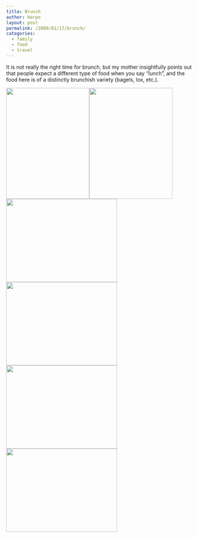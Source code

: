 ```yaml
---
title: Brunch
author: Harpo
layout: post
permalink: /2009/01/17/brunch/
categories:
  - family
  - food
  - travel
---
```

It is not really the right time for brunch, but my mother insightfully points out that people expect a different type of food when you say &#8220;lunch&#8221;, and the food here is of a distinctly brunchish variety (bagels, lox, etc.).

[<img src="http://harpojaeger.com/wp-content/uploads/2009/01/p-640-480-215eaf07-c2b1-4437-807d-9895ab9f9016.jpeg" alt="" width="225" height="300" class="alignnone size-full wp-image-364" />][1][<img src="http://harpojaeger.com/wp-content/uploads/2009/01/p-640-480-e73d91ff-c043-42db-993d-59852269b915.jpeg" alt="" width="225" height="300" class="alignnone size-full wp-image-364" />][2][<img src="http://harpojaeger.com/wp-content/uploads/2009/01/l-640-480-878d3b54-4cc6-424b-997d-45332749c331.jpeg" alt="" width="300" height="225" class="alignnone size-full wp-image-364" />][3][<img src="http://harpojaeger.com/wp-content/uploads/2009/01/l-640-480-e468065d-3b77-4593-9845-fe84bfc38962.jpeg" alt="" width="300" height="225" class="alignnone size-full wp-image-364" />][4][<img src="http://harpojaeger.com/wp-content/uploads/2009/01/l-640-480-03035d93-7e7a-4191-aa49-f8a51cfa3f7d.jpeg" alt="" width="300" height="225" class="alignnone size-full wp-image-364" />][5][<img src="http://harpojaeger.com/wp-content/uploads/2009/01/l-640-480-6f629a11-93e5-4711-983f-3d69f0662f53.jpeg" alt="" width="300" height="225" class="alignnone size-full wp-image-364" />][6]

 [1]: http://harpojaeger.com/wp-content/uploads/2009/01/p-640-480-215eaf07-c2b1-4437-807d-9895ab9f9016.jpeg
 [2]: http://harpojaeger.com/wp-content/uploads/2009/01/p-640-480-e73d91ff-c043-42db-993d-59852269b915.jpeg
 [3]: http://harpojaeger.com/wp-content/uploads/2009/01/l-640-480-878d3b54-4cc6-424b-997d-45332749c331.jpeg
 [4]: http://harpojaeger.com/wp-content/uploads/2009/01/l-640-480-e468065d-3b77-4593-9845-fe84bfc38962.jpeg
 [5]: http://harpojaeger.com/wp-content/uploads/2009/01/l-640-480-03035d93-7e7a-4191-aa49-f8a51cfa3f7d.jpeg
 [6]: http://harpojaeger.com/wp-content/uploads/2009/01/l-640-480-6f629a11-93e5-4711-983f-3d69f0662f53.jpeg